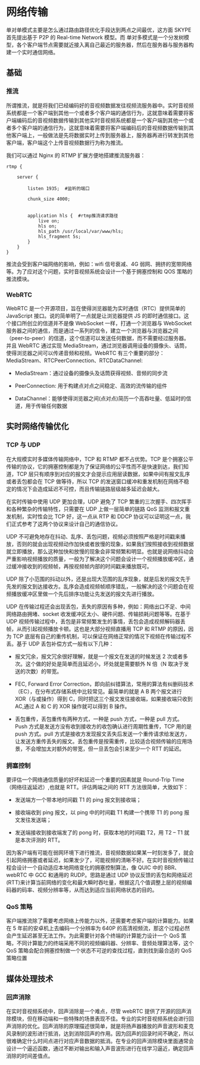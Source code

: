 # 网络传输

单对单模式主要是怎么通过路由路径优化手段达到两点之间最优，这方面 SKYPE 首先提出基于 P2P 的 Real-time Network 模型。而 单对多模式是一个分发树模型，各个客户端节点需要就近接入离自己最近的服务器，然后在服务器与服务器构建一个实时通信网络。

## 基础

### 推流

所谓推流，就是将我们已经编码好的音视频数据发往视频流服务器中。实时音视频系统都是一个客户端到其他一个或者多个客户端的通信行为，这就意味着需要将客户端编码后的音视频数据传输到其他实时音视频系统都是一个客户端到其他一个或者多个客户端的通信行为，这就意味着需要将客户端编码后的音视频数据传输到其他客户端上，一般做法是先将数据实时上传到服务器上，服务器再进行转发到其他客户端，客户端这个上传音视频数据行为称为推流。

我们可以通过 Nginx 的 RTMP 扩展方便地搭建推流服务器：

```
rtmp {

    server {

        listen 1935;  #监听的端口

        chunk_size 4000;


        application hls {  #rtmp推流请求路径
            live on;
            hls on;
            hls_path /usr/local/var/www/hls;
            hls_fragment 5s;
        }
    }
}
```

推流会受到客户端网络的影响，例如：wifi 信号衰减、4G 弱网、拥挤的宽带网络等。为了应对这个问题，实时音视频系统会设计一个基于拥塞控制和 QOS 策略的推流模块。

### WebRTC

WebRTC 是一个开源项目，旨在使得浏览器能为实时通信（RTC）提供简单的 JavaScript 接口。说的简单明了一点就是让浏览器提供 JS 的即时通信接口。这个接口所创立的信道并不是像 WebSocket 一样，打通一个浏览器与 WebSocket 服务器之间的通信，而是通过一系列的信令，建立一个浏览器与浏览器之间（peer-to-peer）的信道，这个信道可以发送任何数据，而不需要经过服务器。并且 WebRTC 通过实现 MediaStream，通过浏览器调用设备的摄像头、话筒，使得浏览器之间可以传递音频和视频。WebRTC 有三个重要的部分：MediaStream、RTCPeerConnection、RTCDataChannel:

- MediaStream：通过设备的摄像头及话筒获得视频、音频的同步流

- PeerConnection: 用于构建点对点之间稳定、高效的流传输的组件

- DataChannel：能够使得浏览器之间(点对点)简历一个高吞吐量、低延时的信道，用于传输任何数据

## 实时网络传输优化

### TCP 与 UDP

在大规模实时多媒体传输网络中，TCP 和 RTMP 都不占优势。TCP 是个拥塞公平传输的协议，它的拥塞控制都是为了保证网络的公平性而不是快速到达，我们知道，TCP 层只有顺序到对应的报文才会提示应用层读数据，如果中间有报文乱序或者丢包都会在 TCP 做等待，所以 TCP 的发送窗口缓冲和重发机制在网络不稳定的情况下会造成延迟不可控，而且传输链路层级越多延迟会越大。

在实时传输中使用 UDP 更加合理，UDP 避免了 TCP 繁重的三次握手、四次挥手和各种繁杂的传输特性，只需要在 UDP 上做一层简单的链路 QoS 监测和报文重发机制，实时性会比 TCP 好，这一点从 RTP 和 DDCP 协议可以证明这一点，我们正式参考了这两个协议来设计自己的通信协议。

UDP 不可避免地存在抖动、乱序、丢包问题，视频必须按照严格是时间戳来播放，否则的就会出现视频动作加快或者放慢的现象，如果我们按照接收到视频数据就立即播放，那么这种加快和放慢的现象会非常频繁和明显。也就是说网络抖动会严重影响视频播放的质量，一般为了解决这个问题会设计一个视频播放缓冲区，通过缓冲接收到的视频帧，再按视频帧内部的时间戳来播放既可。

UDP 除了小范围的抖动以外，还是出现大范围的乱序现象，就是后发的报文先于先发的报文到达接收方。乱序会造成视频帧顺序错乱，一般解决的这个问题会在视频播放缓冲区里做一个先后排序功能让先发送的报文先进行播放。

UDP 在传输过程还会出现丢包，丢失的原因有多种，例如：网络出口不足、中间网络路由拥堵、socket 收发缓冲区太小、硬件问题、传输损耗问题等等。在基于 UDP 视频传输过程中，丢包是非常频繁发生的事情，丢包会造成视频解码器丢帧，从而引起视频播放卡顿。这也是大部分视频直播用 TCP 和 RTMP 的原因，因为 TCP 底层有自己的重传机制，可以保证在网络正常的情况下视频在传输过程不丢。基于 UDP 丢包补偿方式一般有以下几种：

- 报文冗余，报文冗余很好理解，就是一个报文在发送的时候发送 2 次或者多次。这个做的好处是简单而且延迟小，坏处就是需要额外 N 倍（N 取决于发送的次数）的带宽。

- FEC, Forward Error Correction，即向前纠错算法，常用的算法有纠删码技术（EC），在分布式存储系统中比较常见。最简单的就是 A B 两个报文进行 XOR（与或操作）得到 C，同时把这三个报文发往接收端，如果接收端只收到 AC,通过 A 和 C 的 XOR 操作就可以得到 B 操作。

- 丢包重传，丢包重传有两种方式，一种是 push 方式，一种是 pull 方式。Push 方式是发送方没有收到接收方的收包确认进行周期性重传，TCP 用的是 push 方式。pull 方式是接收方发现报文丢失后发送一个重传请求给发送方，让发送方重传丢失的报文。丢包重传是按需重传，比较适合视频传输的应用场景，不会增加太对额外的带宽，但一旦丢包会引来至少一个 RTT 的延迟。

### 拥塞控制

要评估一个网络通信质量的好坏和延迟一个重要的因素就是 Round-Trip Time（网络往返延迟）,也就是 RTT。评估两端之间的 RTT 方法很简单，大致如下：

- 发送端方一个带本地时间戳 T1 的 ping 报文到接收端；

- 接收端收到 ping 报文，以 ping 中的时间戳 T1 构建一个携带 T1 的 pong 报文发往发送端；

- 发送端接收到接收端发了的 pong 时，获取本地的时间戳 T2，用 T2 – T1 就是本次评测的 RTT。

因为客户端有可能在弱网环境下进行推流，音视频数据如果某一时刻发多了，就会引起网络拥塞或者延迟，如果发少了，可能视频的清晰不好。在实时音视频传输过程会设计一个自动适应本地网络变化的拥塞控制算法，像 QUIC 中的 BBR、webRTC 中 GCC 和通用的 RUDP。思路是通过 UDP 协议反馈的丢包和网络延迟(RTT)来计算当前网络的变化和最大瞬时吞吐量，根据这几个值调整上层的视频编码器的码率、视频分辨率等，从而达到适应当前网络状态的目的。

### QoS 策略

客户端推流除了需要考虑网络上传能力以外，还需要考虑客户端的计算能力。如果在 5 年前的安卓机上去编码一个分辨率为 640P 的高清视频流，那这个过程必然会产生延迟甚至无法工作。为此需要针对各个终端的计算能力设计一个 QoS 策略，不同计算能力的终端采用不同的视频编码器、分辨率、音频处理算法等，这个 QoS 策略会配合拥塞控制做一个状态不可逆的查找过程，直到找到最合适的 QoS 策略位置

## 媒体处理技术

### 回声消除

在实时音视频系统中，回声消除是一个难点，尽管 webRTC 提供了开源的回声消除模块，但在移动端和一些特殊的场景表现不佳。专业的实时音视频系统会进行回声消除的优化。回声消除的原理描述很简单，就是将扬声器播放的声音波形和麦克风录制的波形进行抵消，达到消除回声的作用。因为回声的回录时间不确定，所以很难确定什么时间点进行对应声音数据的抵消。在专业的回声消除模块里面通常会设计一个逼近函数，通过不断对输出和输入声音波形进行在线学习逼近，确定回声消除的时间差值点。
